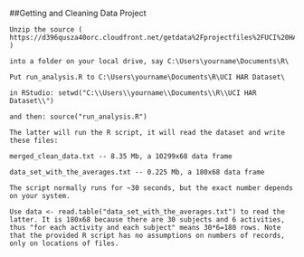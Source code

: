 ##Getting and Cleaning Data Project

    Unzip the source ( https://d396qusza40orc.cloudfront.net/getdata%2Fprojectfiles%2FUCI%20HAR%20Dataset.zip )

    into a folder on your local drive, say C:\Users\yourname\Documents\R\

    Put run_analysis.R to C:\Users\yourname\Documents\R\UCI HAR Dataset\

    in RStudio: setwd("C:\\Users\\yourname\\Documents\\R\\UCI HAR Dataset\\")

    and then: source("run_analysis.R")

    The latter will run the R script, it will read the dataset and write these files:

    merged_clean_data.txt -- 8.35 Mb, a 10299x68 data frame

    data_set_with_the_averages.txt -- 0.225 Mb, a 180x68 data frame

    The script normally runs for ~30 seconds, but the exact number depends on your system.

    Use data <- read.table("data_set_with_the_averages.txt") to read the latter. It is 180x68 because there are 30 subjects and 6 activities, thus "for each activity and each subject" means 30*6=180 rows. Note that the provided R script has no assumptions on numbers of records, only on locations of files.
